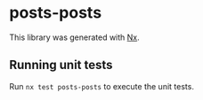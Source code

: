 # posts-posts

This library was generated with [Nx](https://nx.dev).

## Running unit tests

Run `nx test posts-posts` to execute the unit tests.
